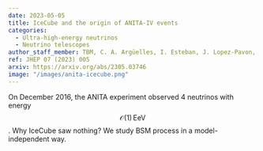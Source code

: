 ```yaml
---
date: 2023-05-05
title: IceCube and the origin of ANITA-IV events
categories:
  - Ultra-high-energy neutrinos
  - Neutrino telescopes
author_staff_member: TBM, C. A. Argüelles, I. Esteban, J. Lopez-Pavon, I. Martinez-Soler, J. Salvado
ref: JHEP 07 (2023) 005
arxiv: https://arxiv.org/abs/2305.03746
image: "/images/anita-icecube.png"
---
```


On December 2016, the ANITA experiment observed 4 neutrinos with energy $$\mathcal{O}(1)\, \mathrm{EeV}$$. Why IceCube saw nothing? We study BSM process in a model-independent way.